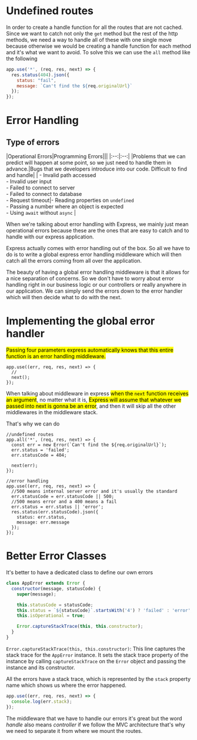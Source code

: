 
# Undefined routes

In order to create a handle function for all the routes that are not cached. Since we want to catch not only the `get` method but the rest of the http methods, we need a way to handle all of these with one single move because otherwise we would be creating a handle function for each method and it's what we want to avoid.  To solve this we can use the `all` method like the following

```js
app.use('*', (req, res, next) => {
  res.status(404).json({
    status: "fail",
    message: `Can't find the ${req.originalUrl}`
  });
});
```

# Error Handling

## Type of errors

|Operational Errors|Programming Errors|||
|:--:|:--:|
|Problems that we can predict will happen at some point, so we just need to handle them in advance.|Bugs that we developers introduce into our code. Difficult to find and handle|
| - Invalid path accessed<br>- Invalid user input<br>- Failed to connect to server<br>- Failed to connect to database<br>- Request timeout|- Reading properties on `undefined`<br>- Passing a number where an object is expected<br>- Using `await` without `async` |

When we're talking about error handling with Express, we mainly just mean operational errors because these are the ones that are easy to catch and to handle with our express application.

Express actually comes with error handling out of the box. So all we have to do is to write a global express error handling middleware which will then catch all the errors coming from all over the application.

The beauty of having a global error handling middleware is that it allows for a nice separation of concerns. So we don't have to worry about error handling right in our business logic or our controllers or really anywhere in our application. We can simply send the errors down to the error handler which will then decide  what to do with the next.

# Implementing the global error handler

<mark>Passing four parameters express automatically knows that this entire function is an error handling middleware.</mark>

```node
app.use((err, req, res, next) => {
  //
  next();
});
```

When talking about middleware in express <mark>when the `next` function receives an argument</mark>, no matter what it is, <mark>Express will assume that whatever we passed into next is gonna be an error</mark>,  and then it will skip all the other middlewares in the middleware stack.

That's why we can do 

```node
//undefined routes
app.all('*', (req, res, next) => {
  const err = new Error(`Can't find the ${req.originalUrl}`);
  err.status = 'failed';
  err.statusCode = 404;

  next(err);
});
```

```node
//error handling
app.use((err, req, res, next) => {
  //500 means internal server error and it's usually the standard
  err.statusCode = err.statusCode || 500;
  //500 means error and a 400 means a fail
  err.status = err.status || 'error';
  res.status(err.statusCode).json({
    status: err.status,
    message: err.message
  });
});
```

# Better Error Classes

It's better to have a dedicated class to define our own errors

```js
class AppError extends Error {
  constructor(message, statusCode) {
    super(message);

    this.statusCode = statusCode;
    this.status = `${statusCode}`.startsWith('4') ? 'failed' : 'error';
    this.isOperational = true;

    Error.captureStackTrace(this, this.constructor);
  }
}
```

`Error.captureStackTrace(this, this.constructor)`: This line captures the stack trace for the `AppError` instance. It sets the stack trace property of the instance by calling `captureStackTrace` on the `Error` object and passing the instance and its constructor.

All the errors have a stack trace, which is represented by the `stack` property name which shows us where the error happened.

```js
app.use((err, req, res, next) => {
  console.log(err.stack);
});
```

The middleware that we have to handle our errors it's great but the word *handle* also means *controller* if we follow the MVC architecture that's why we need to separate it from where we mount the routes.